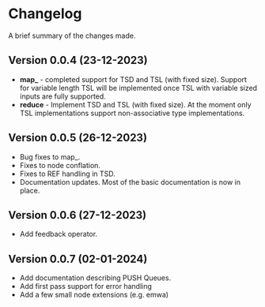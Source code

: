 Changelog
=========

A brief summary of the changes made.

Version 0.0.4 (23-12-2023)
--------------------------

 * **map_** - completed support for TSD and TSL (with fixed size). Support for variable length TSL will be implemented
          once TSL with variable sized inputs are fully supported.
 * **reduce** - Implement TSD and TSL (with fixed size). At the moment only TSL implementations support non-associative
                type implementations.

Version 0.0.5 (26-12-2023)
--------------------------

 * Bug fixes to map_.
 * Fixes to node conflation.
 * Fixes to REF handling in TSD.
 * Documentation updates. Most of the basic documentation is now in place.

Version 0.0.6 (27-12-2023)
--------------------------

* Add feedback operator.

Version 0.0.7 (02-01-2024)
--------------------------

* Add documentation describing PUSH Queues.
* Add first pass support for error handling
* Add a few small node extensions (e.g. emwa)

